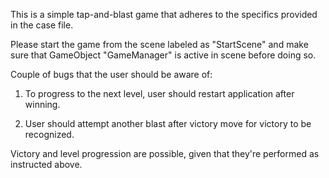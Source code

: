 This is a simple tap-and-blast game that adheres to the specifics provided in the case file.

Please start the game from the scene labeled as "StartScene" and make sure that GameObject "GameManager" is active in scene before doing so.

Couple of bugs that the user should be aware of:

1) To progress to the next level, user should restart application after winning.

2) User should attempt another blast after victory move for victory to be recognized.

Victory and level progression are possible, given that they're performed as instructed above.
